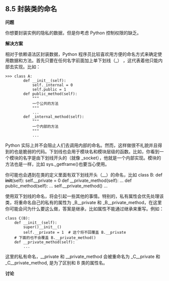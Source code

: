 ## 8.5 封装类的命名

**问题**

你想要封装实例的隐私的数据，但是你考虑 Python 控制权限的缺乏。

**解决方案**

相对于依赖语法区封装数据，Python 程序员比较喜欢用方便的命名方式来确定使用数据和方法。首先只要在任何名字前面加上单下划线（_） ，这代表着他只能内部去实现。比如：

    >>> class A:
            def __init__(self):
                self._internal = 0
                self.public = 1
            def public_method(self):
                """
                一个公共的方法
                """
                ...
            def _internal_method(self):
                """
                一个内部的方法
                """
                ...

Python 实际上并不会阻止人们去调用内部的命名。然而，这样做很不礼貌并且得到的也是脆弱的代码。下划线也会用于模块名和模块层级的函数。比如，你看到一个模块的名字是由下划线开头的（就像 _socket），他就是一个内部实现。模块的方法也是一样，比如 sys._getframe()也要当心使用。

你可能也会遇到在类的定义里面有双下划线开头（__）的命名，比如
    class B:
        def __init__(self):
            self.__private = 0
        def __private_method(self):
            ...
        def public_method(self):
            ...
            self.__private_method()
            ...

使用双下划线的命名，将会引起一些其他的事情。特别的，私有属性会优先处理该类，将重命名自己的私有的属性为 _B__private 和 _B__private_method，在这里你可能会问为什么要这么做，答案是继承，比如属性不能通过继承来重写。例如：

    class C(B):
        def __init__(self):
            super()__init__()
            self.__private = 1  # 这个将不回覆盖 B.__private
        # 下面的也不会覆盖 B.__private_method()
        def __private_method(self):
            ...

这里的私有命名，__private 和 __private_method 会被重命名为 _C__private 和 _C__private_method, 是为了区别和 B 类的属性名。

**讨论**

